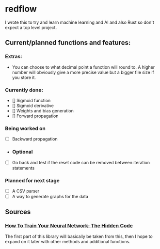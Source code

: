 # redflow
I wrote this to try and learn machine learning and AI and also Rust so don't expect a top level project.

## Current/planned functions and features:
### Extras:
- You can choose to what decimal point a function will round to. A higher number will obviously give a more precise value but a bigger file size if you store it.
### Currently done:
- [] Sigmoid function
- [] Sigmoid derivative
- [] Weights and bias generation
- [] Forward propagation

### Being worked on
- [ ] Backward propagation
- ### Optional
- [ ] Go back and test if the reset code can be removed between iteration statements

### Planned for next stage
- [ ] A CSV parser
- [ ] A way to generate graphs for the data

## Sources
### [How To Train Your Neural Network: The Hidden Code](https://towardsdatascience.com/how-to-train-your-artificial-intelligence-the-hidden-code-20cb3a35e1d6)
The first part of this library will basically be taken from this, then I hope to expand on it later with other methods and additional functions.